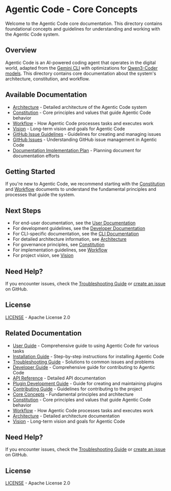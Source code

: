 # Agentic Code - Core Concepts

Welcome to the Agentic Code core documentation. This directory contains foundational concepts and guidelines for understanding and working with the Agentic Code system.

## Overview

Agentic Code is an AI-powered coding agent that operates in the digital world, adapted from the [Gemini CLI](https://github.com/google-gemini/gemini-cli) with optimizations for [Qwen3-Coder models](https://github.com/QwenLM/Qwen3-Coder). This directory contains core documentation about the system's architecture, constitution, and workflow.

## Available Documentation

- [Architecture](./architecture.md) - Detailed architecture of the Agentic Code system
- [Constitution](./constitution.md) - Core principles and values that guide Agentic Code behavior
- [Workflow](./workflow.md) - How Agentic Code processes tasks and executes work
- [Vision](./vision.md) - Long-term vision and goals for Agentic Code
- [GitHub Issue Guidelines](./GITHUB_ISSUES.md) - Guidelines for creating and managing issues
- [GitHub Issues](./GITHUB_ISSUES.md) - Understanding GitHub issue management in Agentic Code
- [Documentation Implementation Plan](./DOCUMENTATION_IMPLEMENTATION_PLAN.md) - Planning document for documentation efforts

## Getting Started

If you're new to Agentic Code, we recommend starting with the [Constitution](./constitution.md) and [Workflow](./workflow.md) documents to understand the fundamental principles and processes that guide the system.

## Next Steps

- For end-user documentation, see the [User Documentation](../user/README.md)
- For development guidelines, see the [Developer Documentation](../developer/README.md)
- For CLI-specific documentation, see the [CLI Documentation](../cli/README.md)
- For detailed architecture information, see [Architecture](./architecture.md)
- For governance principles, see [Constitution](./constitution.md)
- For implementation guidelines, see [Workflow](./workflow.md)
- For project vision, see [Vision](./vision.md)


## Need Help?

If you encounter issues, check the [Troubleshooting Guide](../user/troubleshooting.md) or [create an issue](https://github.com/lfgranja/agentic-code/issues) on GitHub.

## License

[LICENSE](../LICENSE) - Apache License 2.0

## Related Documentation

- [User Guide](../user/user-guide.md) - Comprehensive guide to using Agentic Code for various tasks
- [Installation Guide](../user/installation.md) - Step-by-step instructions for installing Agentic Code
- [Troubleshooting Guide](../user/troubleshooting.md) - Solutions to common issues and problems
- [Developer Guide](../developer/development-guide.md) - Comprehensive guide for contributing to Agentic Code
- [API Reference](../developer/api-reference.md) - Detailed API documentation
- [Plugin Development Guide](../developer/plugin-development.md) - Guide for creating and maintaining plugins
- [Contributing Guide](../developer/contributing.md) - Guidelines for contributing to the project
- [Core Concepts](./README.md) - Fundamental principles and architecture
- [Constitution](./constitution.md) - Core principles and values that guide Agentic Code behavior
- [Workflow](./workflow.md) - How Agentic Code processes tasks and executes work
- [Architecture](./architecture.md) - Detailed architecture documentation
- [Vision](./vision.md) - Long-term vision and goals for Agentic Code

## Need Help?

If you encounter issues, check the [Troubleshooting Guide](../user/troubleshooting.md) or [create an issue](https://github.com/lfgranja/agentic-code/issues) on GitHub.

## License

[LICENSE](../../LICENSE) - Apache License 2.0